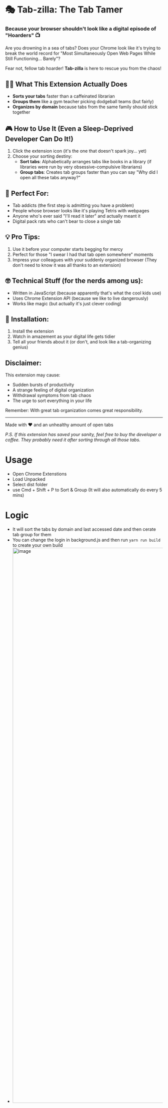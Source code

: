# 🎭 Tab-zilla: The Tab Tamer
### Because your browser shouldn't look like a digital episode of "Hoarders" 📺

Are you drowning in a sea of tabs? Does your Chrome look like it's trying to break the world record for "Most Simultaneously Open Web Pages While Still Functioning... Barely"? 

Fear not, fellow tab hoarder! **Tab-zilla** is here to rescue you from the chaos! 

## 🦸‍♂️ What This Extension Actually Does

- **Sorts your tabs** faster than a caffeinated librarian
- **Groups them** like a gym teacher picking dodgeball teams (but fairly)
- **Organizes by domain** because tabs from the same family should stick together

## 🎮 How to Use It (Even a Sleep-Deprived Developer Can Do It!)

1. Click the extension icon (it's the one that doesn't spark joy... yet)
2. Choose your sorting destiny:
   - **Sort tabs**: Alphabetically arranges tabs like books in a library (if libraries were run by very obsessive-compulsive librarians)
   - **Group tabs**: Creates tab groups faster than you can say "Why did I open all these tabs anyway?"

## 🎯 Perfect For:
- Tab addicts (the first step is admitting you have a problem)
- People whose browser looks like it's playing Tetris with webpages
- Anyone who's ever said "I'll read it later" and actually meant it
- Digital pack rats who can't bear to close a single tab

## 💡 Pro Tips:
1. Use it before your computer starts begging for mercy
2. Perfect for those "I swear I had that tab open somewhere" moments
3. Impress your colleagues with your suddenly organized browser
   (They don't need to know it was all thanks to an extension)

## 🤓 Technical Stuff (for the nerds among us):
- Written in JavaScript (because apparently that's what the cool kids use)
- Uses Chrome Extension API (because we like to live dangerously)
- Works like magic (but actually it's just clever coding)

## 🎉 Installation:
1. Install the extension
2. Watch in amazement as your digital life gets tidier
3. Tell all your friends about it (or don't, and look like a tab-organizing genius)

## Disclaimer:
This extension may cause:
- Sudden bursts of productivity
- A strange feeling of digital organization
- Withdrawal symptoms from tab chaos
- The urge to sort everything in your life

Remember: With great tab organization comes great responsibility.

---
Made with ❤️ and an unhealthy amount of open tabs

*P.S. If this extension has saved your sanity, feel free to buy the developer a coffee. They probably need it after sorting through all those tabs.*


# Usage
- Open Chrome Extenstions
- Load Unpacked
- Select dist folder
- use Cmd + Shift + P to Sort & Group (It will also automatically do every 5 mins)


# Logic
- It will sort the tabs by domain and last accessed date and then cerate tab group for them
- You can change the login in background.js and then run `yarn run build` to create your own build
- <img width="1774" alt="image" src="https://github.com/user-attachments/assets/7d500e3f-7aea-433c-9c12-2379e93581c9">
